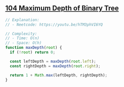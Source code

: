 ## [104 Maximum Depth of Binary Tree](https://leetcode.com/problems/maximum-depth-of-binary-tree/description/)

<!-- notecardId: 1758130134396 -->

```js
// Explanation:
// - Neetcode: https://youtu.be/hTM3phVI6YQ

// Complexity:
// - Time: O(n)
// - Space: O(h)
function maxDepth(root) {
  if (!root) return 0;

  const leftDepth = maxDepth(root.left);
  const rightDepth = maxDepth(root.right);

  return 1 + Math.max(leftDepth, rightDepth);
}
```
